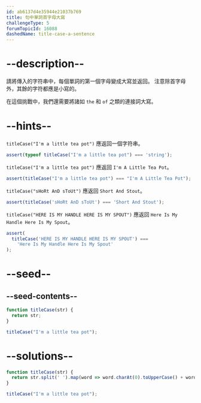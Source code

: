 ```yaml
---
id: ab6137d4e35944e21037b769
title: 句中單詞首字母大寫
challengeType: 5
forumTopicId: 16088
dashedName: title-case-a-sentence
---
```


# --description--

請將傳入的字符串中，每個單詞的第一個字母變成大寫並返回。 注意除首字母外，其餘的字符都應是小寫的。

在這個挑戰中，我們還需要將諸如 `the` 和 `of` 之類的連接詞大寫。

# --hints--

`titleCase("I'm a little tea pot")` 應返回一個字符串。

```js
assert(typeof titleCase("I'm a little tea pot") === 'string');
```

`titleCase("I'm a little tea pot")` 應返回 `I'm A Little Tea Pot`。

```js
assert(titleCase("I'm a little tea pot") === "I'm A Little Tea Pot");
```

`titleCase("sHoRt AnD sToUt")` 應返回 `Short And Stout`。

```js
assert(titleCase('sHoRt AnD sToUt') === 'Short And Stout');
```

`titleCase("HERE IS MY HANDLE HERE IS MY SPOUT")` 應返回 `Here Is My Handle Here Is My Spout`。

```js
assert(
  titleCase('HERE IS MY HANDLE HERE IS MY SPOUT') ===
    'Here Is My Handle Here Is My Spout'
);
```

# --seed--

## --seed-contents--

```js
function titleCase(str) {
  return str;
}

titleCase("I'm a little tea pot");
```

# --solutions--

```js
function titleCase(str) {
  return str.split(' ').map(word => word.charAt(0).toUpperCase() + word.substring(1).toLowerCase()).join(' ');
}

titleCase("I'm a little tea pot");
```
